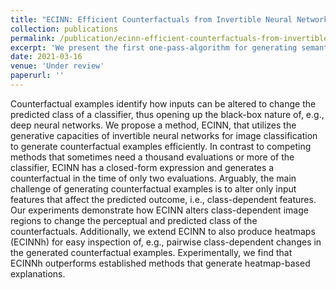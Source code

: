```yaml
---
title: "ECINN: Efficient Counterfactuals from Invertible Neural Networks"
collection: publications
permalink: /publication/ecinn-efficient-counterfactuals-from-invertible-neural-networks
excerpt: 'We present the first one-pass-algorithm for generating semantically meaningful counterfactual image examples.'
date: 2021-03-16
venue: 'Under review'
paperurl: ''
---
```


Counterfactual examples identify how inputs can be altered to change the predicted class of a classifier, thus opening up the black-box nature of, e.g., deep neural networks. We propose a method, ECINN, that utilizes the generative capacities of invertible neural networks for image classification to generate counterfactual examples efficiently. In contrast to competing methods that sometimes need a thousand evaluations or more of the classifier, ECINN has a closed-form expression and generates a counterfactual in the time of only two evaluations. Arguably, the main challenge of generating counterfactual examples is to alter only input features that affect the predicted outcome, i.e., class-dependent features. Our experiments demonstrate how ECINN alters class-dependent image regions to change the perceptual and predicted class of the counterfactuals. Additionally, we extend ECINN to also produce heatmaps (ECINNh) for easy inspection of, e.g., pairwise class-dependent changes in the generated counterfactual examples. Experimentally, we find that ECINNh outperforms established methods that generate heatmap-based explanations.

